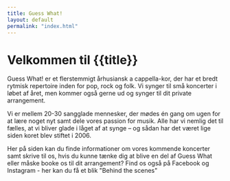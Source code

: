 ```yaml
---
title: Guess What!
layout: default
permalink: "index.html"
---
```


<div class="container flex flex-col justify-center items-center mx-auto lg:h-screen">
  <h1 class="lg:h-1/4">
    Velkommen til
    <strong class="text-transparent bg-clip-text bg-gradient-to-r from-blue-500 to-purple-500">
      {{title}}
    </strong>
  </h1>
  <article class="prose lg:prose-xl">

Guess What! er et flerstemmigt århusiansk a cappella-kor, der har et bredt rytmisk repertoire inden for pop, rock og folk. Vi synger til små koncerter i løbet af året, men kommer også gerne ud og synger til dit private arrangement.

Vi er mellem 20-30 sangglade mennesker, der mødes én gang om ugen for at lære noget nyt samt dele vores passion for musik. Alle har vi nemlig det til fælles, at vi bliver glade i låget af at synge – og sådan har det været lige siden koret blev stiftet i 2006.

Her på siden kan du finde informationer om vores kommende koncerter samt skrive til os, hvis du kunne tænke dig at blive en del af Guess What eller måske booke os til dit arrangement? Find os også på Facebook og Instagram - her kan du få et blik "Behind the scenes"
  </article>
</div>


